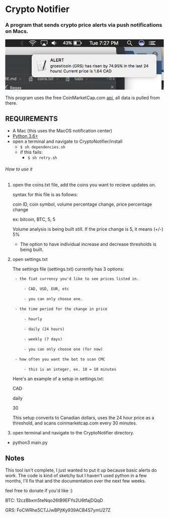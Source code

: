 # Crypto Notifier
### A program that sends crypto price alerts via push notifications on Macs.

![alt text](https://github.com/MellowYarker/CryptoNotifier/blob/master/images/grsExample.png "Example Notification")

This program uses the free CoinMarketCap.com [api](https://coinmarketcap.com/api/), all data is pulled from there.


## REQUIREMENTS
  * A Mac (this uses the MacOS notification center)
  * [Python 3.6+](https://www.python.org/downloads/release/python-365/)
  * open a terminal and navigate to CryptoNotifier/install
    * `$ sh dependencies.sh`
    * if this fails:
      * `$ sh retry.sh`


###### How to use it
1. open the coins.txt file, add the coins you want to recieve updates on.

   syntax for this file is as follows:

      coin ID, coin symbol, volume percentage change, price percentage change

      ex: bitcoin, BTC, 5, 5

   Volume analysis is being built still. If the price change is 5, it means (+/-) 5%
     * The option to have individual increase and decrease thresholds is being built.

2. open settings.txt

    The settings file (settings.txt) currently has 3 options:

        - the fiat currency you'd like to see prices listed in.

            - CAD, USD, EUR, etc

            - you can only choose one.

        - the time period for the change in price

            - hourly

            - daily (24 hours)

            - weekly (7 days)

            - you can only choose one (for now)

        - how often you want the bot to scan CMC

            - this is an integer, ex. 10 = 10 minutes

    Here's an example of a setup in settings.txt:

    CAD

    daily

    30

    This setup converts to Canadian dollars, uses the 24 hour price as a threshold,
    and scans coinmarketcap.com every 30 minutes.

3. open terminal and navigate to the CryptoNotifier directory.
  * python3 main.py

## Notes
This tool isn't complete, I just wanted to put it up because basic alerts do work. The code is kind of sketchy but I haven't used python in a few months, I'll fix that and the documentation over the next few weeks.

feel free to donate if you'd like :)

BTC: 12czBbxm5teNqo26tB9EFYs2U6tfajDQqD

GRS: FoCWRhe5CTJJwBPjtKy939ACB4S7ymU27Z


